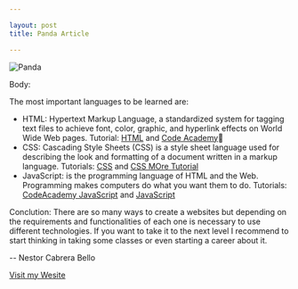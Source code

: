 ```yaml
---

layout: post
title: Panda Article

---
```



![Panda](http://www.konicaminolta.com/kids/endangered_animals/library/field/img/g-panda_img01-l.jpg)



Body:

The most important languages to be learned are:
- HTML: Hypertext Markup Language, a standardized system for tagging text files to achieve font, color, graphic, and hyperlink effects on World Wide Web pages. 
Tutorial: [HTML](http://www.w3schools.com/html/default.asp) and [Code Academy](http://www.codecademy.com/en/tracks/web)
- CSS: Cascading Style Sheets (CSS) is a style sheet language used for describing the look and formatting of a document written in a markup language. 
Tutorials: [CSS](http://www.w3schools.com/css/default.asp)  and [CSS MOre Tutorial](http://www.csstutorial.net/)
- JavaScript: is the programming language of HTML and the Web. Programming makes computers do what you want them to do. 
Tutorials: [CodeAcademy JavaScript](http://www.codecademy.com/en/tracks/javascript) and [JavaScript](http://www.w3schools.com/js/default.asp)

Conclution:
There are so many ways to create a websites but depending on the requirements and functionalities of each one is necessary to use different technologies. If you want to take it to the next level I recommend to start thinking in taking some classes or even starting a career about it.


-- 
Nestor Cabrera Bello


[Visit my Wesite](https://nestorcbello.com)

